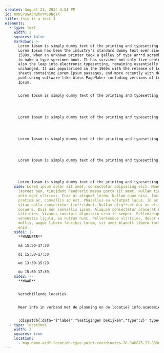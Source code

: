 ```yaml
---
created: August 21, 2024 3:51 PM
id: 0mNSPuGAJN2hoYWS9NgTX
title: this is a test 1
elements:
  - type: text
    width: 2
    squares: false
    markdown: >-
      Lorem Ipsum is simply dummy text of the printing and typesetting industry.
      Lorem Ipsum has been the industry's standard dummy text ever since the
      1500s, when an unknown printer took a galley of type an**d scrambled it**
      to make a type specimen book. It has survived not only five centuries, but
      also the leap into electronic typesetting, remaining essentially
      unchanged. It was popularised in the 1960s with the release of Letraset
      sheets containing Lorem Ipsum passages, and more recently with desktop
      publishing software like Aldus PageMaker including versions of Lorem
      Ipsum.


      Lorem Ipsum is simply dummy text of the printing and typesetting industry. Lorem Ipsum has been the industry's standard dummy text ever since the 1500s, when an unknown printer took a galley of type an**d scrambled it** to make a type specimen book. It has survived not only five centuries, but also the leap into electronic typesetting, remaining essentially unchanged. It was popularised in the 1960s with the release of Letraset sheets containing Lorem Ipsum passages, and more recently with desktop publishing software like Aldus PageMaker including versions of Lorem Ipsum.




      Lorem Ipsum is simply dummy text of the printing and typesetting industry. Lorem Ipsum has been the industry's standard dummy text ever since the 1500s, when an unknown printer took a galley of type an**d scrambled it** to make a type specimen book. It has survived not only five centuries, but also the leap into electronic typesetting, remaining essentially unchanged. It was popularised in the 1960s with the release of Letraset sheets containing Lorem Ipsum passages, and more recently with desktop publishing software like Aldus PageMaker including versions of Lorem Ipsum.




      Lorem Ipsum is simply dummy text of the printing and typesetting industry. Lorem Ipsum has been the industry's standard dummy text ever since the 1500s, when an unknown printer took a galley of type an**d scrambled it** to make a type specimen book. It has survived not only five centuries, but also the leap into electronic typesetting, remaining essentially unchanged. It was popularised in the 1960s with the release of Letraset sheets containing Lorem Ipsum passages, and more recently with desktop publishing software like Aldus PageMaker including versions of Lorem Ipsum.




      Lorem Ipsum is simply dummy text of the printing and typesetting industry. Lorem Ipsum has been the industry's standard dummy text ever since the 1500s, when an unknown printer took a galley of type an**d scrambled it** to make a type specimen book. It has survived not only five centuries, but also the leap into electronic typesetting, remaining essentially unchanged. It was popularised in the 1960s with the release of Letraset sheets containing Lorem Ipsum passages, and more recently with desktop publishing software like Aldus PageMaker including versions of Lorem Ipsum.




      Lorem Ipsum is simply dummy text of the printing and typesetting industry. Lorem Ipsum has been the industry's standard dummy text ever since the 1500s, when an unknown printer took a galley of type an**d scrambled it** to make a type specimen book. It has survived not only five centuries, but also the leap into electronic typesetting, remaining essentially unchanged. It was popularised in the 1960s with the release of Letraset sheets containing Lorem Ipsum passages, and more recently with desktop publishing software like Aldus PageMaker including versions of Lorem Ipsum.
    side: Lorem ipsum dolor sit amet, consectetur adipiscing elit. Maecenas semper
      laoreet sem, tincidunt hendrerit massa porta sit amet. Nullam tincidunt in
      ante eget ultrices. Cras ut aliquet lorem. Nullam quam nisi, facilisis ac
      pretium ac, convallis id est. Phasellus eu volutpat lacus. In ac nisi
      vitae nulla consectetur tin**cidunt. Nullam aliq**uet dui ut elit lacinia
      posuere. Duis non convallis ipsum. Aliquam consectetur placerat nisi nec
      ultricies. Vivamus suscipit dignissim urna in semper. Pellentesque vel
      venenatis ligula, eu rutrum nunc. Pellentesque ultricies, dolor eu varius
      mollis, augue libero faucibus lorem, sit amet blandit libero tortor vitae
      enim.
    side1: |-
      **WANNEER**

      ma 15:50-17:30

      di 15:50-17:30 

      wo 13:30-15:20

      do 15:50-17:30
    side2: >-
      **WAAR**


      Verschillende locaties.


      Meer info in verband met de planning en de locatie? info.academie@sintlukas.brussels of 02/217 77 00


      :dispatch{:data='{"label":"Vestigingen bekijken","type":2}' type='button'}
  - type: locations
    width: 2
    squares: true
    location:
      - map-name-asdf-location-type-point-coordinates-78-046875-27-8390761
---
```

